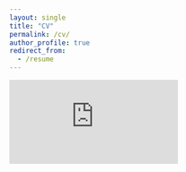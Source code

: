 ```yaml
---
layout: single
title: "CV"
permalink: /cv/
author_profile: true
redirect_from:
  - /resume
---
```


<embed src="https://mattschaelling.github.io/files/schaelling_cv.pdf" type="application/pdf" />
